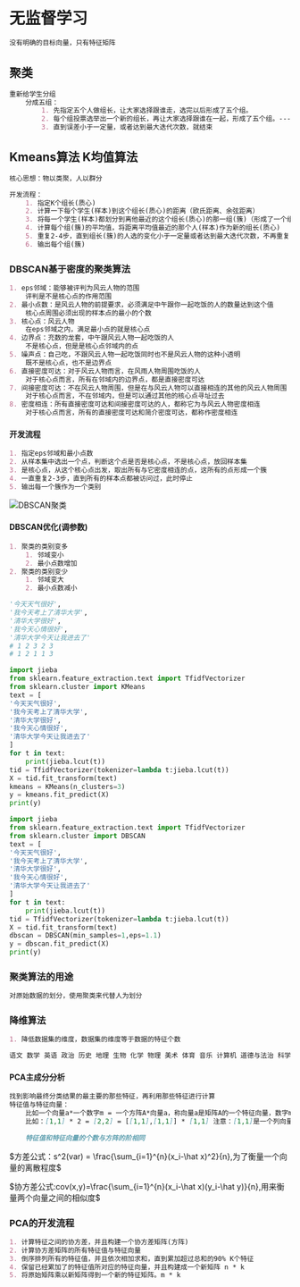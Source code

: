 # 无监督学习

~~~markdown
没有明确的目标向量，只有特征矩阵
~~~

## 聚类

~~~markdown
重新给学生分组
	分成五组：
		1. 先指定五个人做组长，让大家选择跟谁走，选完以后形成了五个组。
		2. 每个组投票选举出一个新的组长，再让大家选择跟谁在一起，形成了五个组。---循环往复
		3. 直到误差小于一定量，或者达到最大迭代次数，就结束
~~~

## Kmeans算法 K均值算法

~~~markdown
核心思想：物以类聚，人以群分

开发流程：
	1. 指定K个组长(质心)
	2. 计算一下每个学生(样本)到这个组长(质心)的距离（欧氏距离、余弦距离）
	3. 将每一个学生(样本)都划分到离他最近的这个组长(质心)的那一组(簇)（形成了一个组(簇)）
	4. 计算每个组(簇)的平均值，将距离平均值最近的那个人(样本)作为新的组长(质心)
	5. 重复2-4步，直到组长(簇)的人选的变化小于一定量或者达到最大迭代次数，不再重复
	6. 输出每个组(簇)
~~~

### DBSCAN基于密度的聚类算法

~~~markdown
1. eps邻域：能够被评判为风云人物的范围
	评判是不是核心点的作用范围
2. 最小点数：是风云人物的前提要求，必须满足中午跟你一起吃饭的人的数量达到这个值
	核心点周围必须出现的样本点的最小的个数
3. 核心点：风云人物
	在eps邻域之内，满足最小点的就是核心点
4. 边界点：充数的龙套，中午跟风云人物一起吃饭的人
	不是核心点，但是是核心点邻域内的点
5. 噪声点：自己吃，不跟风云人物一起吃饭同时也不是风云人物的这种小透明
	既不是核心点，也不是边界点
6. 直接密度可达：对于风云人物而言，在风雨人物周围吃饭的人
	对于核心点而言，所有在邻域内的边界点，都是直接密度可达
7. 间接密度可达：不在风云人物周围，但是在与风云人物可以直接相连的其他的风云人物周围
	对于核心点而言，不在邻域内，但是可以通过其他的核心点寻址过去
8. 密度相连：所有直接密度可达和间接密度可达的人，都称它为与风云人物密度相连
	对于核心点而言，所有的直接密度可达和简介密度可达，都称作密度相连
~~~

#### 开发流程

~~~markdown
1. 指定eps邻域和最小点数
2. 从样本集中选出一个点，判断这个点是否是核心点，不是核心点，放回样本集
3. 是核心点，从这个核心点出发，取出所有与它密度相连的点，这所有的点形成一个簇
4. 一直重复2-3步，直到所有的样本点都被访问过，此时停止
5. 输出每一个簇作为一个类别
~~~

![DBSCAN聚类](D:\TYUT教学资料\TYUT2022\笔记\.assets\DBSCAN聚类.png)



#### DBSCAN优化(调参数)

~~~markdown
1. 聚类的类别变多
	1. 邻域变小
	2. 最小点数增加
2. 聚类的类别变少
	1. 邻域变大
	2. 最小点数减小
~~~

~~~python
'今天天气很好',
'我今天考上了清华大学',
'清华大学很好',
'我今天心情很好',
'清华大学今天让我进去了'
# 1 2 3 2 3
# 1 2 1 1 3
~~~

~~~python
import jieba
from sklearn.feature_extraction.text import TfidfVectorizer
from sklearn.cluster import KMeans
text = [
'今天天气很好',
'我今天考上了清华大学',
'清华大学很好',
'我今天心情很好',
'清华大学今天让我进去了'
]
for t in text:
    print(jieba.lcut(t))
tid = TfidfVectorizer(tokenizer=lambda t:jieba.lcut(t))
X = tid.fit_transform(text)
kmeans = KMeans(n_clusters=3)
y = kmeans.fit_predict(X)
print(y)
~~~

~~~python
import jieba
from sklearn.feature_extraction.text import TfidfVectorizer
from sklearn.cluster import DBSCAN
text = [
'今天天气很好',
'我今天考上了清华大学',
'清华大学很好',
'我今天心情很好',
'清华大学今天让我进去了'
]
for t in text:
    print(jieba.lcut(t))
tid = TfidfVectorizer(tokenizer=lambda t:jieba.lcut(t))
X = tid.fit_transform(text)
dbscan = DBSCAN(min_samples=1,eps=1.1)
y = dbscan.fit_predict(X)
print(y)
~~~

### 聚类算法的用途

~~~markdown
对原始数据的划分，使用聚类来代替人为划分
~~~

### 降维算法

~~~markdown
1. 降低数据集的维度，数据集的维度等于数据的特征个数

语文 数学 英语 政治 历史 地理 生物 化学 物理 美术 体育 音乐 计算机 道德与法治 科学       是否聪明
~~~

#### PCA主成分分析

~~~markdown
找到影响最终分类结果的最主要的那些特征，再利用那些特征进行计算
特征值与特征向量：
	比如一个向量a*一个数字m = 一个方阵A*向量a，称向量a是矩阵A的一个特征向量，数字m是对应的特征值
	比如：[1,1] * 2 = [2,2] = [[1,1],[1,1]] * [1,1] 注意：[1,1]是一个列向量
	
	特征值和特征向量的个数与方阵的阶相同
~~~

$方差公式：s^2(var) = \frac{\sum_{i=1}^{n}(x_i-\hat x)^2}{n},为了衡量一个向量的离散程度$

$协方差公式:cov(x,y)=\frac{\sum_{i=1}^{n}(x_i-\hat x)(y_i-\hat y)}{n},用来衡量两个向量之间的相似度$

### PCA的开发流程

~~~markdown
1. 计算特征之间的协方差，并且构建一个协方差矩阵(方阵)
2. 计算协方差矩阵的所有特征值与特征向量
3. 倒序排列所有的特征值，并且依次相加求和，直到累加超过总和的90% K个特征
4. 保留已经累加了的特征值所对应的特征向量，并且构建成一个新矩阵 n * k
5. 将原始矩阵乘以新矩阵得到一个新的特征矩阵。m * k
~~~









































